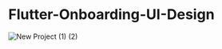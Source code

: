 # Flutter-Onboarding-UI-Design


![New Project (1) (2)](https://user-images.githubusercontent.com/72684684/233375413-ed983fc3-4798-4e68-971d-596fe169814c.png)

